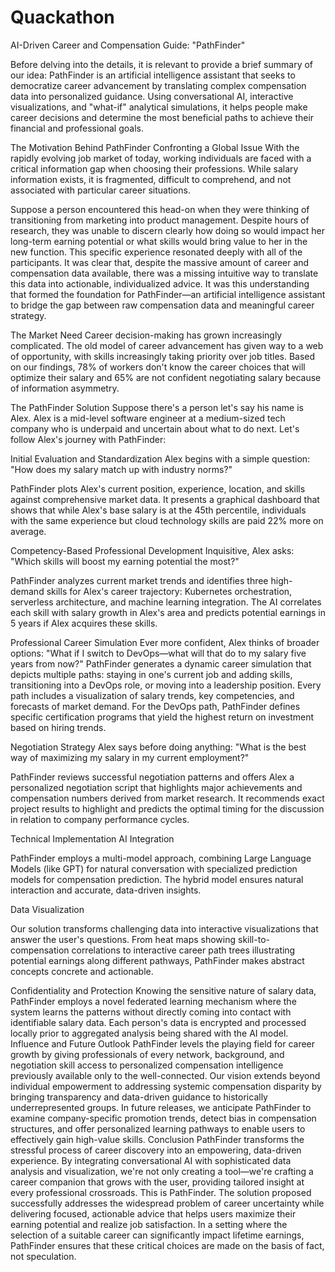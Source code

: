 # Quackathon
AI-Driven Career and Compensation Guide: "PathFinder"

Before delving into the details, it is relevant to provide a brief summary of our idea: PathFinder is an artificial intelligence assistant that seeks to democratize career advancement by translating complex compensation data into personalized guidance. Using conversational AI, interactive visualizations, and "what-if" analytical simulations, it helps people make career decisions and determine the most beneficial paths to achieve their financial and professional goals.

The Motivation Behind PathFinder
Confronting a Global Issue With the rapidly evolving job market of today, working individuals are faced with a critical information gap when choosing their professions. While salary information exists, it is fragmented, difficult to comprehend, and not associated with particular career situations.

Suppose a person encountered this head-on when they were thinking of transitioning from marketing into product management. Despite hours of research, they was unable to discern clearly how doing so would impact her long-term earning potential or what skills would bring value to her in the new function.
This specific experience resonated deeply with all of the participants. It was clear that, despite the massive amount of career and compensation data available, there was a missing intuitive way to translate this data into actionable, individualized advice. It was this understanding that formed the foundation for PathFinder—an artificial intelligence assistant to bridge the gap between raw compensation data and meaningful career strategy.

The Market Need
Career decision-making has grown increasingly complicated. The old model of career advancement has given way to a web of opportunity, with skills increasingly taking priority over job titles. Based on our findings, 78% of workers don't know the career choices that will optimize their salary and 65% are not confident negotiating salary because of information asymmetry.

The PathFinder Solution
Suppose there's a person let's say his name is Alex. Alex is a mid-level software engineer at a medium-sized tech company who is underpaid and uncertain about what to do next. Let's follow Alex's journey with PathFinder:

Initial Evaluation and Standardization
Alex begins with a simple question: "How does my salary match up with industry norms?"

PathFinder plots Alex's current position, experience, location, and skills against comprehensive market data. It presents a graphical dashboard that shows that while Alex's base salary is at the 45th percentile, individuals with the same experience but cloud technology skills are paid 22% more on average.

Competency-Based Professional Development
Inquisitive, Alex asks: "Which skills will boost my earning potential the most?"

PathFinder analyzes current market trends and identifies three high-demand skills for Alex's career trajectory: Kubernetes orchestration, serverless architecture, and machine learning integration. The AI correlates each skill with salary growth in Alex's area and predicts potential earnings in 5 years if Alex acquires these skills.

Professional Career Simulation
Ever more confident, Alex thinks of broader options: "What if I switch to DevOps—what will that do to my salary five years from now?"
PathFinder generates a dynamic career simulation that depicts multiple paths: staying in one's current job and adding skills, transitioning into a DevOps role, or moving into a leadership position. Every path includes a visualization of salary trends, key competencies, and forecasts of market demand. For the DevOps path, PathFinder defines specific certification programs that yield the highest return on investment based on hiring trends.

Negotiation Strategy
Alex says before doing anything: "What is the best way of maximizing my salary in my current employment?"

PathFinder reviews successful negotiation patterns and offers Alex a personalized negotiation script that highlights major achievements and compensation numbers derived from market research. It recommends exact project results to highlight and predicts the optimal timing for the discussion in relation to company performance cycles.

Technical Implementation AI Integration

PathFinder employs a multi-model approach, combining Large Language Models (like GPT) for natural conversation with specialized prediction models for compensation prediction. The hybrid model ensures natural interaction and accurate, data-driven insights.

Data Visualization

Our solution transforms challenging data into interactive visualizations that answer the user's questions. From heat maps showing skill-to-compensation correlations to interactive career path trees illustrating potential earnings along different pathways, PathFinder makes abstract concepts concrete and actionable.

Confidentiality and Protection Knowing the sensitive nature of salary data, PathFinder employs a novel federated learning mechanism where the system learns the patterns without directly coming into contact with identifiable salary data. Each person's data is encrypted and processed locally prior to aggregated analysis being shared with the AI model. Influence and Future Outlook PathFinder levels the playing field for career growth by giving professionals of every network, background, and negotiation skill access to personalized compensation intelligence previously available only to the well-connected. Our vision extends beyond individual empowerment to addressing systemic compensation disparity by bringing transparency and data-driven guidance to historically underrepresented groups. In future releases, we anticipate PathFinder to examine company-specific promotion trends, detect bias in compensation structures, and offer personalized learning pathways to enable users to effectively gain high-value skills. Conclusion PathFinder transforms the stressful process of career discovery into an empowering, data-driven experience. By integrating conversational AI with sophisticated data analysis and visualization, we're not only creating a tool—we're crafting a career companion that grows with the user, providing tailored insight at every professional crossroads. This is PathFinder. The solution proposed successfully addresses the widespread problem of career uncertainty while delivering focused, actionable advice that helps users maximize their earning potential and realize job satisfaction. In a setting where the selection of a suitable career can significantly impact lifetime earnings, PathFinder ensures that these critical choices are made on the basis of fact, not speculation.
